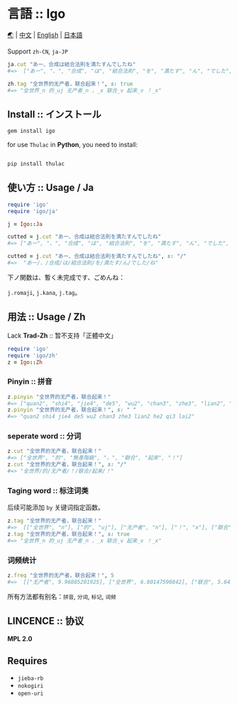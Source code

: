 # 言語 :: Igo

[🌏](README.md) | [中文](README.zh.md) | [English](README.en.md) | [日本語](README.ja.md)

Support `zh-CN`, `ja-JP`

```ruby
ja.cut "あー、合成は結合法則を満たすんでしたね"
#=>  ["あー", "、", "合成", "は", "結合法則", "を", "満たす", "ん", "でした", "ね"]

zh.tag "全世界的无产者，联合起来！", s: true
#=> "全世界_n 的_uj 无产者_n ，_x 联合_v 起来_v ！_x"

```

## Install :: インストール

```cmd
gem install igo
```

for use `Thulac` in __Python__, you need to install:

```cmd

pip install thulac

```

## 使い方 :: Usage / Ja

```ruby
require 'igo'
require 'igo/ja'

j = Igo::Ja

cutted = j.cut "あー、合成は結合法則を満たすんでしたね"
#=> ["あー", "、", "合成", "は", "結合法則", "を", "満たす", "ん", "でした", "ね"]

cutted = j.cut "あー、合成は結合法則を満たすんでしたね", s: "/"
#=>  "あー/、/合成/は/結合法則/を/満たす/ん/でした/ね"

```

下ノ関数は、暫く未完成です、ごめんね：

`j.romaji`, `j.kana`, `j.tag`。

## 用法 :: Usage / Zh

Lack __Trad-Zh__ :: 暂不支持「正體中文」

```ruby
require 'igo'
require 'igo/zh'
z = Igo::Zh
```

### Pinyin :: 拼音

```ruby
z.pinyin "全世界的无产者，联合起来！"
#=> ["quan2", "shi4", "jie4", "de5", "wu2", "chan3", "zhe3", "lian2", "he2", "qi3", "lai2"]
z.pinyin "全世界的无产者，联合起来！", s: " "
#=> "quan2 shi4 jie4 de5 wu2 chan3 zhe3 lian2 he2 qi3 lai2"
```

### seperate word :: 分词

```ruby
z.cut "全世界的无产者，联合起来！"
#=> ["全世界", "的", "無產階級", "，", "聯合", "起來", "！"]
z.cut "全世界的无产者，联合起来！", s: "/"
#=> "全世界/的/无产者/！/联合/起来/！"
```
### Taging word :: 标注词类

后续可能添加 `by` 关键词指定函数。

```ruby
z.tag "全世界的无产者，联合起来！"
#=>  [["全世界", "n"], ["的", "uj"], ["无产者", "n"], ["！", "x"], ["联合", "v"], ["起来", "v"], ["！", "x"]]
z.tag "全世界的无产者，联合起来！", s: true
#=> "全世界_n 的_uj 无产者_n ，_x 联合_v 起来_v ！_x"
```
### 词频统计

```ruby
z.freq "全世界的无产者，联合起来！", 5
#=>  [["无产者", 9.96885201925], ["全世界", 6.80147590842], ["联合", 5.64979650728], ["起来", 3.96134044655]]


```
所有方法都有别名：`拼音`, `分词`, `标记`, `词频`

## LINCENCE :: 协议

__MPL 2.0__

## Requires

- `jieba-rb`
- `nokogiri`
- `open-uri`